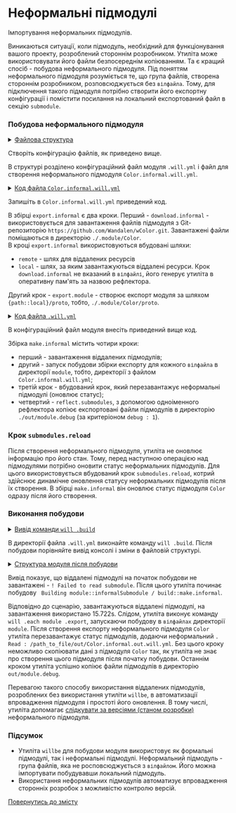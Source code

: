 # Неформальні підмодулі

Імпортування неформальних підмодулів.

Виникаються ситуації, коли підмодуль, необхідний для функціонування вашого проекту, розроблений стороннім розробником. Утиліта може використовувати його файли безпосереднім копіюванням. Та є кращий спосіб - побудова неформального підмодуля. Під поняттям неформального підмодуля розуміється те, що група файлів, створена стороннім розробником, розповсюджується без `вілфайла`. Тому, для підключення такого підмодуля потрібно створити його експортну конфігурації і помістити посилання на локальний експортований файл в секцію `submodule`.  

### Побудова неформального підмодуля

<details>
  <summary><u>Файлова структура</u></summary>

```
informalModule
        ├── module
        │     └── Color.informal.will.yml
        └── .will.yml

```

</details>

Створіть конфігурацію файлів, як приведено вище.  

В структурі розділено конфігураційний файл модуля `.will.yml` i файл для створення неформального підмодуля `Color.informal.will.yml`.  

<details>
  <summary><u>Код файла <code>Color.informal.will.yml</code></u></summary>

```yaml
about :

  name : Color.informal
  version : 0.0.1

path :

  in : '..'
  out : 'out'
  remote : 'git+https:///github.com/Wandalen/wColor.git'
  local : './.module/Color'
  export : '{path::local}/proto'

reflector :

  download.informal :
    src : path::remote
    dst : path::local

step :

  export.module :
    export : path::export
    tar : 0

build :

  export.informal :
    criterion :
      default : 1
      export : 1
    steps :
      - step::download.informal
      - step::export.module

```

</details>

Запишіть в `Color.informal.will.yml` приведений код.

В збірці `export.informal` є два кроки. Перший - `download.informal` - використовується для завантаження файлів підмодуля з Git-репозиторію `https://github.com/Wandalen/wColor.git`. Завантажені файли поміщаються в директорію `./.module/Color`.  
В кроці `export.informal` використовуються вбудовані шляхи:
- `remote` - шлях для віддалених ресурсів
- `local` - шлях, за яким завантажуються віддалені ресурси. 
Крок `download.informal` не вказаний в `вілфайлі`, його генерує утиліта в оперативну пам'ять за назвою рефлектора. 

Другий крок - `export.module` - створює експорт модуля за шляхом `{path::local}/proto`, тобто, `./.module/Color/proto`.   

<details>
  <summary><u>Код файла <code>.will.yml</code></u></summary>

```yaml
about :

  name : informalSubmodule
  description : "To make submodule from Git-repository"
  version : 0.0.1

submodule :

  Tools : git+https:///github.com/Wandalen/wTools.git/out/wTools#master
  Color : out/Color.informal.out

path :

  in : '.'
  out : 'out'
  proto : './proto'
  out.debug :
    path : './out/module.debug'
    criterion :
      debug : 1
  out.release :
    path : './out/module.release'
    criterion :
      debug : 0

reflector :

  reflect.submodules :
    inherit : submodule::*/exported::*=1/reflector::exported.files*=1
    dst :
      basePath : .
      prefixPath : path::out.*=1
    criterion :
      debug : 1

step :

  submodules.informal.export :
    currentPath : path::module.dir
    shell : 'will .each module .export'

build :

  make.informal :
    criterion :
      default : 1
      debug : 1
    steps :
      - submodules.download
      - submodules.informal.export
      - submodules.reload
      - reflect.submodules*=1

```

</details>

В конфігураційний файл модуля внесіть приведений вище код.

Збірка `make.informal` містить чотири кроки:
- перший - завантаження віддалених підмодулів;
- другий - запуск побудови збірки експорту для кожного `вілфайла` в директорії `module`, тобто, директорії з файлом `Color.informal.will.yml`;
- третій крок - вбудований крок, який перезавантажує неформальні підмодулі (оновлює статус);
- четвертий - `reflect.submodules`, з допомогою одноіменного рефлектора копіює експортовані файли підмодулів в директорію `./out/module.debug` (за критеріоном `debug : 1`).

### Крок `submodules.reload`

Після створення неформального підмодуля, утиліта не оновлює інформацію про його стан. Тому, перед наступною операцією над підмодулями потрібно оновити статус неформальних підмодулів. Для цього використовується вбудований крок `submodules.reload`, котрий здійснює динамічне оновлення статусу неформальних підмодулів після їх створення. В збірці `make.informal` він оновлює статус підмодуля `Color` одразу після його створення.  

### Виконання побудови

<details>
  <summary><u>Вивід команди <code>will .build</code></u></summary>

```
[user@user ~]$ will .build
Command ".build"
 . Read : /path_to_file/.will.yml
 ! Failed to read submodule::Tools, try to download it with .submodules.download or even .clean it before downloading
 ! Failed to read submodule::Color, try to download it with .submodules.download or even .clean it before downloading
 . Read 1 will-files in 1.987s

  Building module::informalSubmodule / build::make.informal
     . Read : /path_to_file/.module/Tools/out/wTools.out.will.yml
     + module::Tools version master was downloaded in 15.715s
   + 1/2 submodule(s) of module::informalSubmodule were downloaded in 15.722s
 > will .each module .export
Command ".each module .export"

Module at /path_to_file/module/Color.informal.will.yml
 . Read : /path_to_file/module/Color.informal.will.yml
 . Read 1 will-files in 0.566s

    Exporting module::Color.informal / build::export
     + download.informal reflected 71 files :/// : path_to_file/.module/Color <- git+https://github.com/Wandalen/wColor.git in 3.652s
     + Write out will-file /path_to_file/out/Color.informal.out.will.yml
     + Exported export with 8 files in 1.524s
    Exported module::Color.informal / build::export in 5.243s

   . Reloading submodules..
   . Read : /path_to_file/out/Color.informal.out.will.yml
   + reflect.submodules.debug reflected 64 files /path_to_file/ : out/module.debug <- .module in 2.211s
  Built module::informalSubmodule / build::make.informal in 28.494s

```

</details>

В директорії файла `.will.yml` виконайте команду `will .build`. Після побудови порівняйте вивід консолі і зміни в файловій структурі.

<details>
  <summary><u>Структура модуля після побудови</u></summary>

```
informalModule
        ├── .module
        │     ├── Tools
        │     └── Color
        ├── module
        │     └── Color.informal.will.yml
        ├── out
        │    ├── module.debug
        │    │           └── dwtools
        │    └── Color.informal.out.will.yml
        └── .will.yml

```

</details>

Вивід показує, що віддалені підмодулі на початок побудови не завантажені - `! Failed to read submodule`. Після цього утиліта починає побудову ` Building module::informalSubmodule / build::make.informal`. 

Відповідно до сценарію, завантажуються віддалені підмодулі, на завантаження використано 15.722s. Слідом, утиліта виконує команду `will .each module .export`, запускаючи побудову в `вілфайлах` директорії `module`. Після створення експорту неформального підмодуля `Color` утиліта перезавантажує статус підмодулів, додаючи неформальний `. Read : /path_to_file/out/Color.informal.out.will.yml`. Без цього кроку неможливо скопіювати дані з підмодуля `Color` так, як утиліта не знає про створення цього підмодуля після початку побудови. Останнім кроком утиліта успішно копіює файли підмодулів в директорію `out/module.debug`.   

Перевагою такого способу використання віддалених підмодулів, розроблених без використання утиліти `willbe`, в автоматизації впровадження підмодуля і простоті його оновлення. В тому числі, утиліта допомагає [слідкувати за версіями (станом розробки)](CommandsSubmodules.md) неформального підмодуля.

### Підсумок

- Утиліта `willbe` для побудови модуля використовує як формальні підмодулі, так і неформальні підмодулі. Неформальний підмодуль - група файлів, яка не росповсюджується з `вілфайлом`. Його можна імпортувати побудувавши локальний підмодуль.  
- Використання неформальних підмодулів автоматизує впровадження сторонніх розробок з можливістю контролю версій.

[Повернутись до змісту](../README.md#tutorials)
